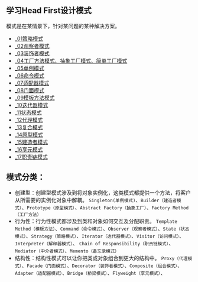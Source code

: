 ## 学习Head First设计模式
模式是在某情景下，针对某问题的某种解决方案。

- [_01策略模式](_01)
- [_02观察者模式](_02)
- [_03装饰者模式](_03)
- [_04工厂方法模式、抽象工厂模式、简单工厂模式](_04)
- [_05单例模式](_05)
- [_06命令模式](_06)
- [_07适配器模式](_07)
- [_08门面模式](_08)
- [_09模板方法模式](_09)
- [_10迭代器模式](_010)
- [_11状态模式](_011)
- [_12代理模式](_012)
- [_13复合模式](_013)
- [_14原型模式](_014)
- [_15建造者模式](_015)
- [_16享元模式](_016)
- [_17职责链模式](_017)

## 模式分类：

- 创建型：创建型模式涉及到将对象实例化，这类模式都提供一个方法，将客户从所需要的实例化对象中解耦。
`Singleton(单例模式)`、`Builder（建造者模式）`、`Prototype（原型模式）`、`Abstract Factory（抽象工厂）`、`Factory Method（工厂方法）`
- 行为性：行为性模式都涉及到类和对象如何交互及分配职责。
`Template Method（模板方法）`、`Command（命令模式）`、`Observer（观察者模式）`、`State（状态模式）`、`Strategy（策略模式）`、`Iterator（迭代器模式）`、`Visitor（访问模式）`、`Interpreter（解释器模式）`、
`Chain of Responsibility（职责链模式）`、`Mediator（中介者模式）`、`Memento（备忘录模式）`
- 结构性：结构性模式可以让你把类或对象组合到更大的结构中。
`Proxy（代理模式）`、`Facade（门面模式）`、`Decorator（装饰者模式）`、`Composite（组合模式）`、`Adapter（适配器模式）`、`Bridge（桥梁模式）`、`Flyweight（享元模式）`、
